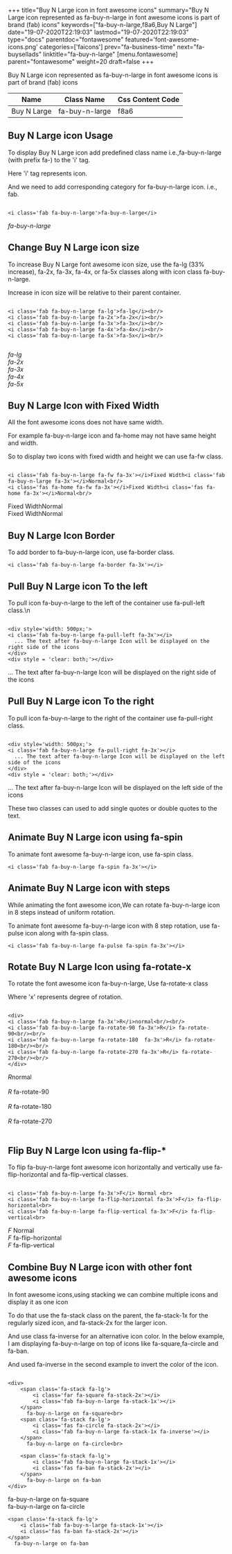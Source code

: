 +++
title="Buy N Large icon in font awesome icons"
summary="Buy N Large icon represented as fa-buy-n-large in font awesome icons is part of brand (fab) icons"
keywords=["fa-buy-n-large,f8a6,Buy N Large"]
date="19-07-2020T22:19:03"
lastmod="19-07-2020T22:19:03"
type="docs"
parentdoc="fontawesome"
featured='font-awesome-icons.png'
categories=['faicons']
prev="fa-business-time"
next="fa-buysellads"
linktitle="fa-buy-n-large"
[menu.fontawesome]
parent="fontawesome"
weight=20
draft=false
+++


Buy N Large icon represented as fa-buy-n-large in font awesome icons is part of brand (fab) icons

<div class='table-responsive'><table class='table'><thead><tr><th>Name</th><th>Class Name</th><th>Css Content Code</th></tr></thead><tbody><tr><td>Buy N Large</td><td>fa-buy-n-large</td><td>f8a6</td></tr></tbody></table></div>



## Buy N Large icon Usage

To display Buy N Large icon add predefined class name i.e.,fa-buy-n-large (with prefix fa-) to the 'i' tag.

Here 'i' tag represents icon.

And we need to add corresponding category for fa-buy-n-large icon. i.e., fab.


```

<i class='fab fa-buy-n-large'>fa-buy-n-large</i>
```

<i class='fab fa-buy-n-large'>fa-buy-n-large</i>




## Change Buy N Large icon size
To increase Buy N Large font awesome icon size, use the fa-lg (33% increase), fa-2x, fa-3x, fa-4x, or fa-5x classes along with icon class fa-buy-n-large.

Increase in icon size will be relative to their parent container. 

```

<i class='fab fa-buy-n-large fa-lg'>fa-lg</i><br/>
<i class='fab fa-buy-n-large fa-2x'>fa-2x</i><br/>
<i class='fab fa-buy-n-large fa-3x'>fa-3x</i><br/>
<i class='fab fa-buy-n-large fa-4x'>fa-4x</i><br/>
<i class='fab fa-buy-n-large fa-5x'>fa-5x</i><br/>
            
```

<i class='fab fa-buy-n-large fa-lg'>fa-lg</i><br/>
<i class='fab fa-buy-n-large fa-2x'>fa-2x</i><br/>
<i class='fab fa-buy-n-large fa-3x'>fa-3x</i><br/>
<i class='fab fa-buy-n-large fa-4x'>fa-4x</i><br/>
<i class='fab fa-buy-n-large fa-5x'>fa-5x</i><br/>
            



## Buy N Large Icon with Fixed Width 

All the font awesome icons does not have same width.

For example fa-buy-n-large icon and fa-home may not have same height and width.

So to display two icons with fixed width and height we can use fa-fw class.


```

<i class='fab fa-buy-n-large fa-fw fa-3x'></i>Fixed Width<i class='fab fa-buy-n-large fa-3x'></i>Normal<br/>
<i class='fas fa-home fa-fw fa-3x'></i>Fixed Width<i class='fas fa-home fa-3x'></i>Normal<br/>
```

<i class='fab fa-buy-n-large fa-fw fa-3x'></i>Fixed Width<i class='fab fa-buy-n-large fa-3x'></i>Normal<br/>
<i class='fas fa-home fa-fw fa-3x'></i>Fixed Width<i class='fas fa-home fa-3x'></i>Normal<br/>



## Buy N Large Icon Border 

To add border to fa-buy-n-large icon, use fa-border class.


```
<i class='fab fa-buy-n-large fa-border fa-3x'></i>

```
<i class='fab fa-buy-n-large fa-border fa-3x'></i>





## Pull Buy N Large icon To the left

To pull icon fa-buy-n-large to the left of the container use fa-pull-left class.\n

```

<div style='width: 500px;'>
<i class='fab fa-buy-n-large fa-pull-left fa-3x'></i>
  ... The text after fa-buy-n-large Icon will be displayed on the right side of the icons
</div>
<div style = 'clear: both;'></div>
```

<div style='width: 500px;'>
<i class='fab fa-buy-n-large fa-pull-left fa-3x'></i>
  ... The text after fa-buy-n-large Icon will be displayed on the right side of the icons
</div>
<div style = 'clear: both;'></div>




## Pull Buy N Large icon To the right
To pull icon fa-buy-n-large to the right of the container use fa-pull-right class.

```

<div style='width: 500px;'>
<i class='fab fa-buy-n-large fa-pull-right fa-3x'></i>
  ... The text after fa-buy-n-large Icon will be displayed on the left side of the icons
</div>
<div style = 'clear: both;'></div>
```

<div style='width: 500px;'>
<i class='fab fa-buy-n-large fa-pull-right fa-3x'></i>
  ... The text after fa-buy-n-large Icon will be displayed on the left side of the icons
</div>
<div style = 'clear: both;'></div>

These two classes can used to add single quotes or double quotes to the text.


## Animate Buy N Large icon using fa-spin
To animate font awesome fa-buy-n-large icon, use fa-spin class.

```
<i class='fab fa-buy-n-large fa-spin fa-3x'></i>
```
<i class='fab fa-buy-n-large fa-spin fa-3x'></i>




## Animate Buy N Large icon with steps
While animating the font awesome icon,We can rotate fa-buy-n-large icon in 8 steps instead of uniform rotation.

To animate font awesome fa-buy-n-large icon with 8 step rotation, use fa-pulse icon along with fa-spin class.


```
<i class='fab fa-buy-n-large fa-pulse fa-spin fa-3x'></i>

```
<i class='fab fa-buy-n-large fa-pulse fa-spin fa-3x'></i>





## Rotate Buy N Large Icon using fa-rotate-x
To rotate the font awesome icon fa-buy-n-large, Use fa-rotate-x class

Where 'x' represents degree of rotation.


```

<div>
<i class='fab fa-buy-n-large fa-3x'>R</i>normal<br/><br/>
<i class='fab fa-buy-n-large fa-rotate-90 fa-3x'>R</i> fa-rotate-90<br/><br/> 
<i class='fab fa-buy-n-large fa-rotate-180  fa-3x'>R</i> fa-rotate-180<br/><br/> 
<i class='fab fa-buy-n-large fa-rotate-270 fa-3x'>R</i> fa-rotate-270<br/><br/>
</div>
```

<div>
<i class='fab fa-buy-n-large fa-3x'>R</i>normal<br/><br/>
<i class='fab fa-buy-n-large fa-rotate-90 fa-3x'>R</i> fa-rotate-90<br/><br/> 
<i class='fab fa-buy-n-large fa-rotate-180  fa-3x'>R</i> fa-rotate-180<br/><br/> 
<i class='fab fa-buy-n-large fa-rotate-270 fa-3x'>R</i> fa-rotate-270<br/><br/>
</div>




## Flip Buy N Large Icon using fa-flip-*
To flip fa-buy-n-large font awesome icon horizontally and vertically use fa-flip-horizontal and fa-flip-vertical classes. 

```

<i class='fab fa-buy-n-large fa-3x'>F</i> Normal <br>
<i class='fab fa-buy-n-large fa-flip-horizontal fa-3x'>F</i> fa-flip-horizontal<br>
<i class='fab fa-buy-n-large fa-flip-vertical fa-3x'>F</i> fa-flip-vertical<br>
```

<i class='fab fa-buy-n-large fa-3x'>F</i> Normal <br>
<i class='fab fa-buy-n-large fa-flip-horizontal fa-3x'>F</i> fa-flip-horizontal<br>
<i class='fab fa-buy-n-large fa-flip-vertical fa-3x'>F</i> fa-flip-vertical<br>




## Combine Buy N Large icon with other font awesome icons
In font awesome icons,using stacking we can combine multiple icons and display it as one icon 

To do that use the fa-stack class on the parent, the fa-stack-1x for the regularly sized icon, and fa-stack-2x for the larger icon.

And use class fa-inverse for an alternative icon color. 
In the below example, I am displaying fa-buy-n-large on top of icons like fa-square,fa-circle and fa-ban.

And used fa-inverse in the second example to invert the color of the icon.

```

<div>
    <span class='fa-stack fa-lg'>
        <i class='far fa-square fa-stack-2x'></i>
        <i class='fab fa-buy-n-large fa-stack-1x'></i>
    </span>
      fa-buy-n-large on fa-square<br>
    <span class='fa-stack fa-lg'>
        <i class='fas fa-circle fa-stack-2x'></i>
        <i class='fab fa-buy-n-large fa-stack-1x fa-inverse'></i>
    </span>
      fa-buy-n-large on fa-circle<br>

    <span class='fa-stack fa-lg'>
        <i class='fab fa-buy-n-large fa-stack-1x'></i>
        <i class='fas fa-ban fa-stack-2x'></i>
    </span>
      fa-buy-n-large on fa-ban
</div>
```

<div>
    <span class='fa-stack fa-lg'>
        <i class='far fa-square fa-stack-2x'></i>
        <i class='fab fa-buy-n-large fa-stack-1x'></i>
    </span>
      fa-buy-n-large on fa-square<br>
    <span class='fa-stack fa-lg'>
        <i class='fas fa-circle fa-stack-2x'></i>
        <i class='fab fa-buy-n-large fa-stack-1x fa-inverse'></i>
    </span>
      fa-buy-n-large on fa-circle<br>

    <span class='fa-stack fa-lg'>
        <i class='fab fa-buy-n-large fa-stack-1x'></i>
        <i class='fas fa-ban fa-stack-2x'></i>
    </span>
      fa-buy-n-large on fa-ban
</div>







